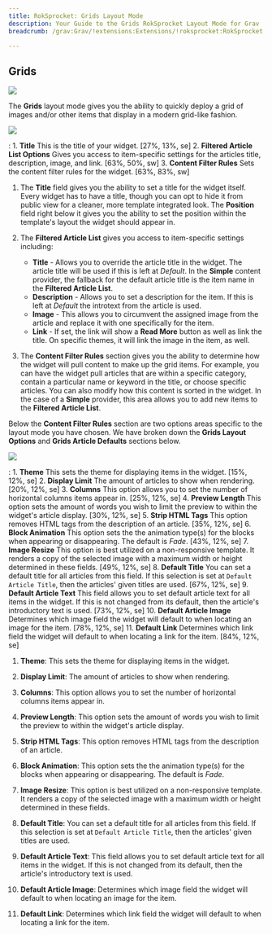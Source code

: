 ```yaml
---
title: RokSprocket: Grids Layout Mode
description: Your Guide to the Grids RokSprocket Layout Mode for Grav
breadcrumb: /grav:Grav/!extensions:Extensions/!roksprocket:RokSprocket

---
```


Grids
-----

![][layout]

The **Grids** layout mode gives you the ability to quickly deploy a grid of images and/or other items that display in a modern grid-like fashion.

![][layout_1]

:   1. **Title** This is the title of your widget. [27%, 13%, se]
    2. **Filtered Article List Options** Gives you access to item-specific settings for the articles title, description, image, and link. [63%, 50%, sw]
    3. **Content Filter Rules** Sets the content filter rules for the widget. [63%, 83%, sw]

1. The **Title** field gives you the ability to set a title for the widget itself. Every widget has to have a title, though you can opt to hide it from public view for a cleaner, more template integrated look. The **Position** field right below it gives you the ability to set the position within the template's layout the widget should appear in.

2. The **Filtered Article List** gives you access to item-specific settings including:

    * **Title** - Allows you to override the article title in the widget. The article title will be used if this is left at *Default*. In the **Simple** content provider, the fallback for the default article title is the item name in the **Filtered Article List**.
    * **Description** - Allows you to set a description for the item. If this is left at *Default* the introtext from the article is used. 
    * **Image** - This allows you to circumvent the assigned image from the article and replace it with one specifically for the item. 
    * **Link** - If set, the link will show a **Read More** button as well as link the title. On specific themes, it will link the image in the item, as well.

3. The **Content Filter Rules** section gives you the ability to determine how the widget will pull content to make up the grid items. For example, you can have the widget pull articles that are within a specific category, contain a particular name or keyword in the title, or choose specific articles. You can also modify how this content is sorted in the widget. In the case of a **Simple** provider, this area allows you to add new items to the **Filtered Article List**.

Below the **Content Filter Rules** section are two options areas specific to the layout mode you have chosen. We have broken down the **Grids Layout Options** and **Grids Article Defaults** sections below.

![][layout_2]

:   1. **Theme** This sets the theme for displaying items in the widget. [15%, 12%, se]
    2. **Display Limit** The amount of articles to show when rendering. [20%, 12%, se]
    3. **Columns** This option allows you to set the number of horizontal columns items appear in. [25%, 12%, se]
    4. **Preview Length** This option sets the amount of words you wish to limit the preview to within the widget's article display. [30%, 12%, se]
    5. **Strip HTML Tags** This option removes HTML tags from the description of an article. [35%, 12%, se]
    6. **Block Animation** This option sets the the animation type(s) for the blocks when appearing or disappearing. The default is *Fade*. [43%, 12%, se]
    7. **Image Resize** This option is best utilized on a non-responsive template. It renders a copy of the selected image with a maximum width or height determined in these fields. [49%, 12%, se]
    8. **Default Title** You can set a default title for all articles from this field. If this selection is set at `Default Article Title`, then the articles' given titles are used. [67%, 12%, se]
    9. **Default Article Text** This field allows you to set default article text for all items in the widget. If this is not changed from its default, then the article's introductory text is used. [73%, 12%, se]
    10. **Default Article Image** Determines which image field the widget will default to when locating an image for the item. [78%, 12%, se]
    11. **Default Link** Determines which link field the widget will default to when locating a link for the item. [84%, 12%, se]

1. **Theme**: This sets the theme for displaying items in the widget.

2. **Display Limit**: The amount of articles to show when rendering.

3. **Columns**: This option allows you to set the number of horizontal columns items appear in.

4. **Preview Length**: This option sets the amount of words you wish to limit the preview to within the widget's article display.

5. **Strip HTML Tags**: This option removes HTML tags from the description of an article.

6. **Block Animation**: This option sets the the animation type(s) for the blocks when appearing or disappearing. The default is *Fade*.

7. **Image Resize**: This option is best utilized on a non-responsive template. It renders a copy of the selected image with a maximum width or height determined in these fields.

8. **Default Title**: You can set a default title for all articles from this field. If this selection is set at `Default Article Title`, then the articles' given titles are used.

9. **Default Article Text**: This field allows you to set default article text for all items in the widget. If this is not changed from its default, then the article's introductory text is used.

10. **Default Article Image**: Determines which image field the widget will default to when locating an image for the item.

11. **Default Link**: Determines which link field the widget will default to when locating a link for the item.

[layout]: assets/grids.jpeg
[layout_1]: assets/grids_1.jpeg
[layout_2]: assets/grids_2.jpeg